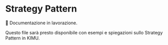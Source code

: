 # Strategy Pattern

🚧 Documentazione in lavorazione.

Questo file sarà presto disponibile con esempi e spiegazioni sullo Strategy Pattern in KIMU.
